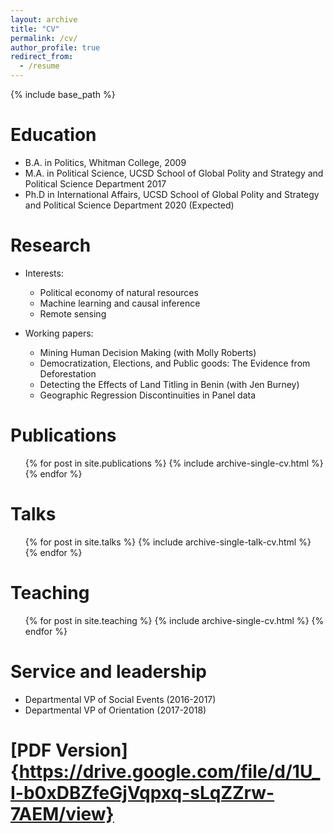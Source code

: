 ```yaml
---
layout: archive
title: "CV"
permalink: /cv/
author_profile: true
redirect_from:
  - /resume
---
```


{% include base_path %}

Education
======
* B.A. in Politics, Whitman College, 2009
* M.A. in Political Science, UCSD School of Global Polity and Strategy and Political Science Department 2017
* Ph.D in International Affairs, UCSD School of Global Polity and Strategy and Political Science Department 2020 (Expected)

Research
======
* Interests:
  * Political economy of natural resources
  * Machine learning and causal inference
  * Remote sensing

* Working papers:
  * Mining Human Decision Making (with Molly Roberts)
  * Democratization, Elections, and Public goods: The Evidence from Deforestation
  * Detecting the Effects of Land Titling in Benin (with Jen Burney)
  * Geographic Regression Discontinuities in Panel data

Publications
======
  <ul>{% for post in site.publications %}
    {% include archive-single-cv.html %}
  {% endfor %}</ul>
  
Talks
======
  <ul>{% for post in site.talks %}
    {% include archive-single-talk-cv.html %}
  {% endfor %}</ul>
  
Teaching
======
  <ul>{% for post in site.teaching %}
    {% include archive-single-cv.html %}
  {% endfor %}</ul>
  
Service and leadership
======
* Departmental VP of Social Events (2016-2017)
* Departmental VP of Orientation (2017-2018)

[PDF Version]{https://drive.google.com/file/d/1U_I-b0xDBZfeGjVqpxq-sLqZZrw-7AEM/view}
======


